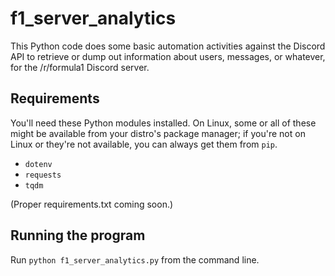# f1_server_analytics

This Python code does some basic automation activities against the Discord API to retrieve or dump out information about users, messages, or whatever, for the /r/formula1 Discord server.

## Requirements

You'll need these Python modules installed. On Linux, some or all of these might be available from your distro's package manager; if you're not on Linux or they're not available, you can always get them from  `pip`.

- `dotenv`
- `requests`
- `tqdm`

(Proper requirements.txt coming soon.)

## Running the program

Run `python f1_server_analytics.py` from the command line.